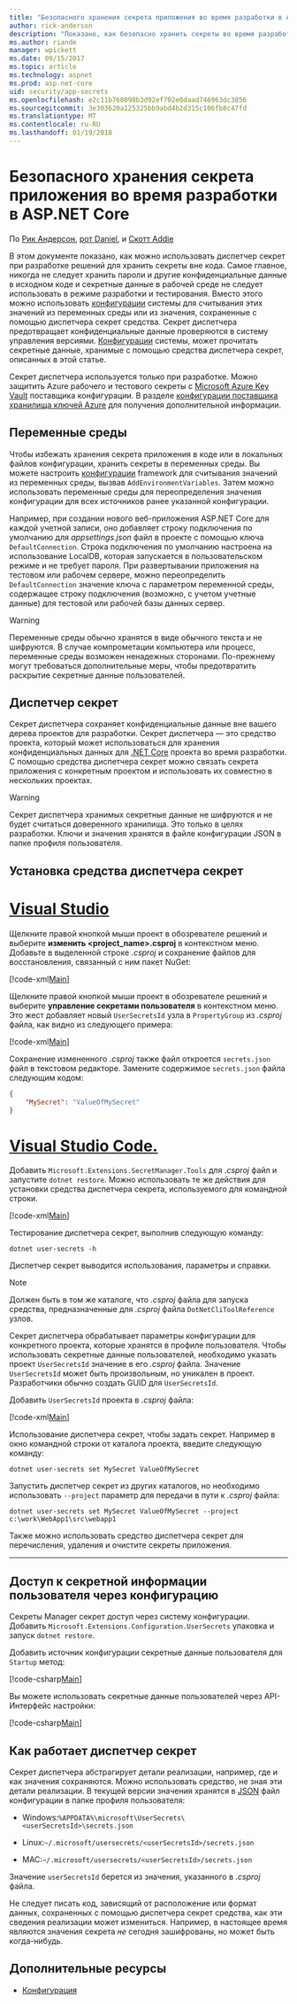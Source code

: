 ```yaml
---
title: "Безопасного хранения секрета приложения во время разработки в ASP.NET Core"
author: rick-anderson
description: "Показано, как безопасно хранить секреты во время разработки"
ms.author: riande
manager: wpickett
ms.date: 09/15/2017
ms.topic: article
ms.technology: aspnet
ms.prod: asp.net-core
uid: security/app-secrets
ms.openlocfilehash: e2c11b768098b3d92ef702e0daad746963dc3856
ms.sourcegitcommit: 3e303620a125325bb9abd4b2d315c106fb8c47fd
ms.translationtype: MT
ms.contentlocale: ru-RU
ms.lasthandoff: 01/19/2018
---
```

# <a name="safe-storage-of-app-secrets-during-development-in-aspnet-core"></a>Безопасного хранения секрета приложения во время разработки в ASP.NET Core

По [Рик Андерсон](https://twitter.com/RickAndMSFT), [рот Daniel](https://github.com/danroth27), и [Скотт Addie](https://scottaddie.com) 

В этом документе показано, как можно использовать диспетчер секрет при разработке решений для хранить секреты вне кода. Самое главное, никогда не следует хранить пароли и другие конфиденциальные данные в исходном коде и секретные данные в рабочей среде не следует использовать в режиме разработки и тестирования. Вместо этого можно использовать [конфигурации](xref:fundamentals/configuration/index) системы для считывания этих значений из переменных среды или из значения, сохраненные с помощью диспетчера секрет средства. Секрет диспетчера предотвращает конфиденциальные данные проверяются в систему управления версиями. [Конфигурации](xref:fundamentals/configuration/index) системы, может прочитать секретные данные, хранимые с помощью средства диспетчера секрет, описанных в этой статье.

Секрет диспетчера используется только при разработке. Можно защитить Azure рабочего и тестового секреты с [Microsoft Azure Key Vault](https://azure.microsoft.com/services/key-vault/) поставщика конфигурации. В разделе [конфигурации поставщика хранилища ключей Azure](https://docs.microsoft.com/aspnet/core/security/key-vault-configuration) для получения дополнительной информации.

## <a name="environment-variables"></a>Переменные среды

Чтобы избежать хранения секрета приложения в коде или в локальных файлов конфигурации, хранить секреты в переменных среды. Вы можете настроить [конфигурации](xref:fundamentals/configuration/index) framework для считывания значений из переменных среды, вызвав `AddEnvironmentVariables`. Затем можно использовать переменные среды для переопределения значения конфигурации для всех источников ранее указанной конфигурации.

Например, при создании нового веб-приложения ASP.NET Core для каждой учетной записи, оно добавляет строку подключения по умолчанию для *appsettings.json* файл в проекте с помощью ключа `DefaultConnection`. Строка подключения по умолчанию настроена на использование LocalDB, которая запускается в пользовательском режиме и не требует пароля. При развертывании приложения на тестовом или рабочем сервере, можно переопределить `DefaultConnection` значение ключа с параметром переменной среды, содержащее строку подключения (возможно, с учетом учетные данные) для тестовой или рабочей базы данных сервер.

>[!WARNING]
> Переменные среды обычно хранятся в виде обычного текста и не шифруются. В случае компрометации компьютера или процесс, переменные среды возможен ненадежных сторонами. По-прежнему могут требоваться дополнительные меры, чтобы предотвратить раскрытие секретные данные пользователей.

## <a name="secret-manager"></a>Диспетчер секрет

Секрет диспетчера сохраняет конфиденциальные данные вне вашего дерева проектов для разработки. Секрет диспетчера — это средство проекта, который может использоваться для хранения конфиденциальных данных для [.NET Core](https://www.microsoft.com/net/core) проекта во время разработки. С помощью средства диспетчера секрет можно связать секрета приложения с конкретным проектом и использовать их совместно в нескольких проектах.

>[!WARNING]
> Секрет диспетчера хранимых секретные данные не шифруются и не будет считаться доверенного хранилища. Это только в целях разработки. Ключи и значения хранятся в файле конфигурации JSON в папке профиля пользователя.

## <a name="installing-the-secret-manager-tool"></a>Установка средства диспетчера секрет

# <a name="visual-studiotabvisual-studio"></a>[Visual Studio](#tab/visual-studio)

Щелкните правой кнопкой мыши проект в обозревателе решений и выберите **изменить \<project_name\>.csproj** в контекстном меню. Добавьте в выделенной строке *.csproj* и сохранение файлов для восстановления, связанный с ним пакет NuGet:

[!code-xml[Main](app-secrets/sample/UserSecrets/UserSecrets-before.csproj?highlight=10)]

Щелкните правой кнопкой мыши проект в обозревателе решений и выберите **управление секретами пользователя** в контекстном меню. Это жест добавляет новый `UserSecretsId` узла в `PropertyGroup` из *.csproj* файла, как видно из следующего примера:

[!code-xml[Main](app-secrets/sample/UserSecrets/UserSecrets-after.csproj?highlight=4)]

Сохранение измененного *.csproj* также файл откроется `secrets.json` файл в текстовом редакторе. Замените содержимое `secrets.json` файла следующим кодом:

```json
{
    "MySecret": "ValueOfMySecret"
}
```

# <a name="visual-studio-codetabvisual-studio-code"></a>[Visual Studio Code.](#tab/visual-studio-code)

Добавить `Microsoft.Extensions.SecretManager.Tools` для *.csproj* файл и запустите `dotnet restore`. Можно использовать те же действия для установки средства диспетчера секрета, используемого для командной строки.

[!code-xml[Main](app-secrets/sample/UserSecrets/UserSecrets-before.csproj?highlight=10)]

Тестирование диспетчера секрет, выполнив следующую команду:

```console
dotnet user-secrets -h
```

Диспетчер секрет выводится использования, параметры и справки.

> [!NOTE]
> Должен быть в том же каталоге, что *.csproj* файла для запуска средства, предназначенные для *.csproj* файла `DotNetCliToolReference` узлов.

Секрет диспетчера обрабатывает параметры конфигурации для конкретного проекта, которые хранятся в профиле пользователя. Чтобы использовать секретные данные пользователей, необходимо указать проект `UserSecretsId` значение в его *.csproj* файла. Значение `UserSecretsId` может быть произвольным, но уникален в проект. Разработчики обычно создать GUID для `UserSecretsId`.

Добавить `UserSecretsId` проекта в *.csproj* файла:

[!code-xml[Main](app-secrets/sample/UserSecrets/UserSecrets-after.csproj?highlight=4)]

Использование диспетчера секрет, чтобы задать секрет. Например в окно командной строки от каталога проекта, введите следующую команду:

```console
dotnet user-secrets set MySecret ValueOfMySecret
```

Запустить диспетчер секрет из других каталогов, но необходимо использовать `--project` параметр для передачи в пути к *.csproj* файла:
 
```console
dotnet user-secrets set MySecret ValueOfMySecret --project c:\work\WebApp1\src\webapp1
```

Также можно использовать средство диспетчера секрет для перечисления, удаления и очистите секреты приложения.

-----

## <a name="accessing-user-secrets-via-configuration"></a>Доступ к секретной информации пользователя через конфигурацию

Секреты Manager секрет доступ через систему конфигурации. Добавить `Microsoft.Extensions.Configuration.UserSecrets` упаковка и запуск `dotnet restore`.

Добавить источник конфигурации секретные данные пользователя для `Startup` метод:

[!code-csharp[Main](app-secrets/sample/UserSecrets/Startup.cs?highlight=16-19)]

Вы можете использовать секретные данные пользователей через API-Интерфейс настройки:

[!code-csharp[Main](app-secrets/sample/UserSecrets/Startup.cs?highlight=26-29)]

## <a name="how-the-secret-manager-tool-works"></a>Как работает диспетчер секрет

Секрет диспетчера абстрагирует детали реализации, например, где и как значения сохраняются. Можно использовать средство, не зная эти детали реализации. В текущей версии значения хранятся в [JSON](http://json.org/) файл конфигурации в папке профиля пользователя:

* Windows:`%APPDATA%\microsoft\UserSecrets\<userSecretsId>\secrets.json`

* Linux:`~/.microsoft/usersecrets/<userSecretsId>/secrets.json`

* MAC:`~/.microsoft/usersecrets/<userSecretsId>/secrets.json`

Значение `userSecretsId` берется из значения, указанного в *.csproj* файла.

Не следует писать код, зависящий от расположение или формат данных, сохраненных с помощью диспетчера секрет средства, как эти сведения реализации может измениться. Например, в настоящее время являются значения секрета *не* сегодня зашифрованы, но может быть когда-нибудь.

## <a name="additional-resources"></a>Дополнительные ресурсы

* [Конфигурация](xref:fundamentals/configuration/index)
